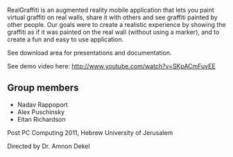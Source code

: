 RealGraffiti is an augmented reality mobile application that lets you paint virtual graffiti on real walls, share it with others and see graffiti painted by other people. Our goals were to create a realistic experience by showing the graffiti as if it was painted on the real wall (without using a marker), and to create a fun and easy to use application.

See download area for presentations and documentation.

See demo video here: http://www.youtube.com/watch?v=SKpACmFuvEE

## Group members ##
  * Nadav Rappoport
  * Alex Puschinsky
  * Eitan Richardson

Post PC Computing 2011,
Hebrew University of Jerusalem

Directed by Dr. Amnon Dekel
